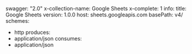 swagger: "2.0"
x-collection-name: Google Sheets
x-complete: 1
info:
  title: Google Sheets
  version: 1.0.0
host: sheets.googleapis.com
basePath: v4/
schemes:
- http
produces:
- application/json
consumes:
- application/json